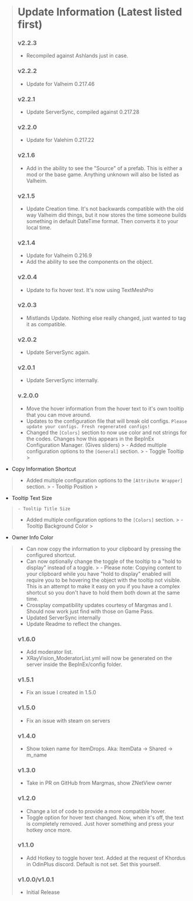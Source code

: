 > # Update Information (Latest listed first)
> ### v2.2.3
> - Recompiled against Ashlands just in case.
> ### v2.2.2
> - Update for Valheim 0.217.46
> ### v2.2.1
> - Update ServerSync, compiled against 0.217.28
> ### v2.2.0
> - Update for Valehim 0.217.22
> ### v2.1.6
> - Add in the ability to see the "Source" of a prefab. This is either a mod or the base game. Anything unknown will
    also be listed as Valheim.
> ### v2.1.5
> - Update Creation time. It's not backwards compatible with the old way Valheim did things, but it now stores the time
    someone builds something in default DateTime format. Then converts it to your local time.
> ### v2.1.4
> - Update for Valheim 0.216.9
> - Add the ability to see the components on the object.
> ### v2.0.4
> - Update to fix hover text. It's now using TextMeshPro
> ### v2.0.3
> - Mistlands Update. Nothing else really changed, just wanted to tag it as compatible.
> ### v2.0.2
> - Update ServerSync again.
> ### v2.0.1
> - Update ServerSync internally.
> ### v.2.0.0
> - Move the hover information from the hover text to it's own tooltip that you can move around.
> - Updates to the configuration file that will break old
    configs. `Please update your configs. Fresh regenerated configs!`
> - Changed the `[Colors]` section to now use color and not strings for the codes. Changes how this appears in the
    BepInEx
    Configuration Manager. (Gives sliders)
    >   - Added multiple configuration options to the `[General]` section.
    >     - Toggle Tooltip
    >
- Copy Information Shortcut
>   - Added multiple configuration options to the `[Attribute Wrapper]` section.
      >     - Tooltip Position
      >
- Tooltip Text Size
>     - Tooltip Title Size
>   - Added multiple configuration options to the `[Colors]` section.
      >     - Tooltip Background Color
      >
- Owner Info Color
> - Can now copy the information to your clipboard by pressing the configured shortcut.
> - Can now optionally change the toggle of the tooltip to a "hold to display" instead of a toggle.
    >     - Please note: Copying content to your clipboard while you have "hold to display" enabled will require you to
    be
    hovering the object with the tooltip not visible. This is an attempt to make it easy on you if you have a complex
    shortcut so you don't have to hold them both down at the same time.
> - Crossplay compatibility updates courtesy of Margmas and I. Should now work just find with those on Game Pass.
> - Updated ServerSync internally
> - Update Readme to reflect the changes.
> ### v1.6.0
> - Add moderator list.
> - XRayVision_ModeratorList.yml will now be generated on the server inside the BepInEx/config folder.
> ### v1.5.1
> - Fix an issue I created in 1.5.0
> ### v1.5.0
> - Fix an issue with steam on servers
> ### v1.4.0
> - Show token name for ItemDrops. Aka: ItemData -> Shared -> m_name
> ### v1.3.0
> - Take in PR on GitHub from Margmas, show ZNetView owner
> ### v1.2.0
> - Change a lot of code to provide a more compatible hover.
> - Toggle option for hover text changed. Now, when it's off, the text is completely removed. Just hover something and
    press your hotkey once more.
> ### v1.1.0
> - Add Hotkey to toggle hover text. Added at the request of Khordus in OdinPlus discord. Default is not set. Set this
    yourself.
> ### v1.0.0/v1.0.1
> - Initial Release